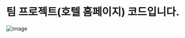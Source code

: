 # 팀 프로젝트(호텔 홈페이지) 코드입니다.

![image](https://user-images.githubusercontent.com/92214330/167806773-e9fc3e3c-9ae0-40e8-b48a-766ad2b339f5.png)
